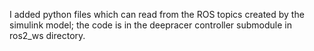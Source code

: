 I added python files which can read from the ROS topics created by the simulink model; the code is in the deepracer controller submodule in ros2_ws directory.
